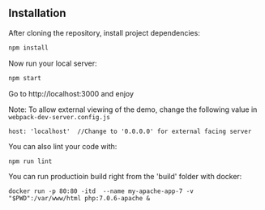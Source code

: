 ## Installation

After cloning the repository, install project dependencies:
```sh
npm install
```

Now run your local server:
```sh
npm start
```
Go to http://localhost:3000 and enjoy

Note: To allow external viewing of the demo, change the following value in `webpack-dev-server.config.js`

```
host: 'localhost'  //Change to '0.0.0.0' for external facing server
```

You can also lint your code with:

```sh
npm run lint
```

You can run productioin build right from the 'build' folder with docker:
```
docker run -p 80:80 -itd  --name my-apache-app-7 -v "$PWD":/var/www/html php:7.0.6-apache &
```
